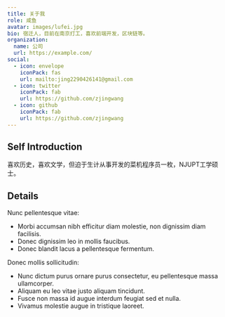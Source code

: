 ```yaml
---
title: 关于我
role: 咸鱼
avatar: images/lufei.jpg
bio: 宿迁人，目前在南京打工，喜欢前端开发，区块链等。
organization:
  name: 公司
  url: https://example.com/
social:
  - icon: envelope
    iconPack: fas
    url: mailto:jing2290426141@gmail.com
  - icon: twitter
    iconPack: fab
    url: https://github.com/zjingwang
  - icon: github
    iconPack: fab
    url: https://github.com/zjingwang
---
```


## Self Introduction

喜欢历史，喜欢文学，但迫于生计从事开发的菜机程序员一枚，NJUPT工学硕士。

## Details  

Nunc pellentesque vitae:
- Morbi accumsan nibh efficitur diam molestie, non dignissim diam facilisis.
- Donec dignissim leo in mollis faucibus.
- Donec blandit lacus a pellentesque fermentum.

Donec mollis sollicitudin:
- Nunc dictum purus ornare purus consectetur, eu pellentesque massa ullamcorper.
- Aliquam eu leo vitae justo aliquam tincidunt.
- Fusce non massa id augue interdum feugiat sed et nulla.
- Vivamus molestie augue in tristique laoreet.
